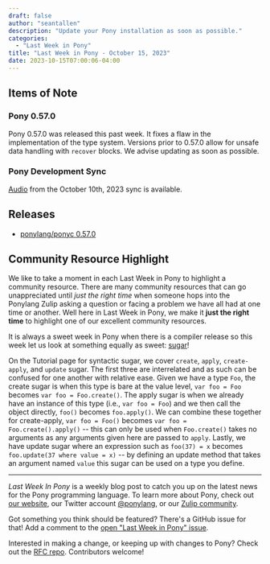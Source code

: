```yaml
---
draft: false
author: "seantallen"
description: "Update your Pony installation as soon as possible."
categories:
  - "Last Week in Pony"
title: "Last Week in Pony - October 15, 2023"
date: 2023-10-15T07:00:06-04:00
---
```


## Items of Note

### Pony 0.57.0

Pony 0.57.0 was released this past week. It fixes a flaw in the implementation of the type system. Versions prior to 0.57.0 allow for unsafe data handling with `recover` blocks. We advise updating as soon as possible.

### Pony Development Sync

[Audio](https://sync-recordings.ponylang.io/r/2023_10_10.m4a) from the October 10th, 2023 sync is available.

## Releases

- [ponylang/ponyc 0.57.0](https://github.com/ponylang/ponyc/releases/tag/0.57.0)

## Community Resource Highlight

We like to take a moment in each Last Week in Pony to highlight a community resource. There are many community resources that can go unappreciated until _just the right time_ when someone hops into the Ponylang Zulip asking a question or facing a problem we have all had at one time or another. Well here in Last Week in Pony, we make it **just the right time** to highlight one of our excellent community resources.

It is always a sweet week in Pony when there is a compiler release so this week let us look at something equally as sweet: [sugar](https://tutorial.ponylang.io/expressions/sugar)!

On the Tutorial page for syntactic sugar, we cover `create`, `apply`, `create-apply`, and `update` sugar. The first three are interrelated and as such can be confused for one another with relative ease. Given we have a type `Foo`, the create sugar is when this type is bare at the value level, `var foo = Foo` becomes `var foo = Foo.create()`. The apply sugar is when we already have an instance of this type (i.e., `var foo = Foo`) and we then call the object directly, `foo()` becomes `foo.apply()`. We can combine these together for create-apply, `var foo = Foo()` becomes `var foo = Foo.create().apply()` -- this can only be used when `Foo.create()` takes no arguments as any arguments given here are passed to `apply`. Lastly, we have update sugar where an expression such as `foo(37) = x` becomes `foo.update(37 where value = x)` -- by defining an update method that takes an argument named `value` this sugar can be used on a type you define.

---

_Last Week In Pony_ is a weekly blog post to catch you up on the latest news for the Pony programming language. To learn more about Pony, check out [our website](https://ponylang.io), our Twitter account [@ponylang](https://twitter.com/ponylang), or our [Zulip community](https://ponylang.zulipchat.com).

Got something you think should be featured? There's a GitHub issue for that! Add a comment to the [open "Last Week in Pony" issue](https://github.com/ponylang/ponylang.github.io/issues?q=is%3Aissue+is%3Aopen+label%3Alast-week-in-pony).

Interested in making a change, or keeping up with changes to Pony? Check out the [RFC repo](https://github.com/ponylang/rfcs). Contributors welcome!
